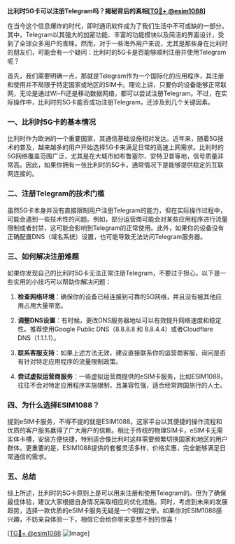 **比利时5G卡可以注册Telegram吗？揭秘背后的真相[[TG💪+ @esim1088](https://t.me/s/esim1088)]**

在当今这个信息爆炸的时代，即时通讯软件成为了我们生活中不可或缺的一部分。其中，Telegram以其强大的加密功能、丰富的功能模块以及简洁的界面设计，受到了全球众多用户的青睐。然而，对于一些海外用户来说，尤其是那些身在比利时的朋友们，可能会有一个疑问：比利时的5G卡是否能够顺利注册并使用Telegram呢？

首先，我们需要明确一点，那就是Telegram作为一个国际化的应用程序，其注册和使用并不局限于特定国家或地区的SIM卡。理论上讲，只要你的设备能够正常联网，无论是通过Wi-Fi还是移动数据网络，都可以尝试注册Telegram。不过，在实际操作中，比利时的5G卡能否成功注册Telegram，还涉及到几个关键因素。

### 一、比利时5G卡的基本情况

比利时作为欧洲的一个重要国家，其通信基础设施相对发达。近年来，随着5G技术的普及，越来越多的用户开始选择5G卡来满足日常的高速上网需求。比利时的5G网络覆盖范围广泛，尤其是在大城市如布鲁塞尔、安特卫普等地，信号质量非常高。因此，如果你拥有一张比利时的5G卡，通常情况下是能够提供稳定的互联网连接的。

### 二、注册Telegram的技术门槛

虽然5G卡本身并没有直接限制用户注册Telegram的能力，但在实际操作过程中，可能会遇到一些技术性的问题。例如，部分运营商可能会对某些应用程序进行流量限制或者封禁，这可能会影响到Telegram的正常使用。此外，如果你的设备没有正确配置DNS（域名系统）设置，也可能导致无法访问Telegram服务器。

### 三、如何解决注册难题

如果你发现自己的比利时5G卡无法正常注册Telegram，不要过于担心，以下是一些实用的小技巧可以帮助你解决问题：

1. **检查网络环境**：确保你的设备已经连接到可靠的5G网络，并且没有被其他应用占用大量带宽。
   
2. **调整DNS设置**：有时候，更改DNS服务器地址可以有效提升网络速度和稳定性。推荐使用Google Public DNS（8.8.8.8 和 8.8.4.4）或者Cloudflare DNS（1.1.1.1）。

3. **联系客服支持**：如果上述方法无效，建议直接联系你的运营商客服，询问是否有针对特定应用程序的流量限制政策。

4. **尝试虚拟运营商服务**：一些虚拟运营商提供的eSIM卡服务，比如ESIM1088，往往不会对特定应用程序实施限制，且兼容性强，适合经常跨国旅行的人士。

### 四、为什么选择ESIM1088？

提到eSIM卡服务，不得不提的就是ESIM1088。这家平台以其便捷的操作流程和优质的客户服务赢得了广大用户的信赖。相比于传统的物理SIM卡，eSIM卡无需实体卡槽，安装方便快捷，特别适合像比利时这样需要频繁切换国家和地区的用户群体。更重要的是，ESIM1088提供的套餐灵活多样，价格实惠，完全能够满足日常通信的需求。

### 五、总结

综上所述，比利时的5G卡原则上是可以用来注册和使用Telegram的。但为了确保最佳体验，建议大家根据自身情况采取相应的优化措施。同时，考虑到未来的发展趋势，选择一款优质的eSIM卡服务无疑是一个明智之举。如果你对ESIM1088感兴趣，不妨亲自体验一下，相信它会给你带来意想不到的惊喜！

[[TG💪+ @esim1088](https://t.me/s/esim1088) ![Image](https://i.postimg.cc/4NQfJmqS/Snipaste-2025-05-13-00-14-12.png)]